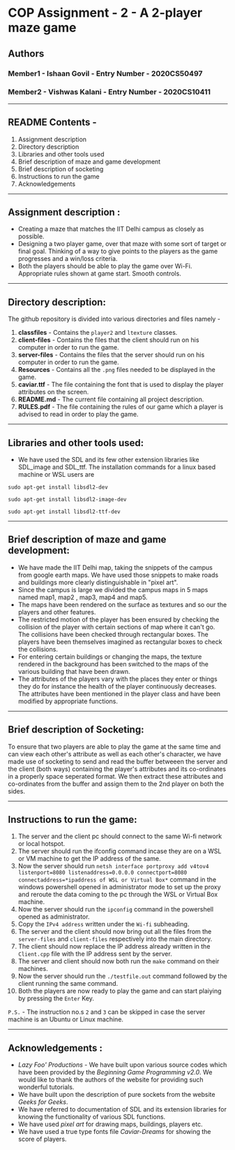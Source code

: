 # COP Assignment - 2 - A 2-player maze game

## Authors

### Member1 - Ishaan Govil - Entry Number - 2020CS50497
### Member2 - Vishwas Kalani -  Entry Number - 2020CS10411

---

## README Contents -

1. Assignment description
2. Directory description
3. Libraries and other tools used 
4. Brief description of maze and game development
5. Brief description of socketing
6. Instructions to run the game
7. Acknowledgements

---
## Assignment description :

- Creating a maze that matches the IIT Delhi campus as closely as possible.
- Designing a two player game, over that maze with some sort of target or final goal. Thinking of a way to give points to the players as the game progresses and a win/loss criteria. 
- Both the players should be able to play the game over Wi-Fi. Appropriate rules shown at game start. Smooth controls. 

---

## Directory description:

The github repository is divided into various directories and files namely - 

1. **classfiles** - Contains the `player2` and `ltexture` classes.	
2. **client-files** - Contains the files that the client should run on his computer in order to run the game.
3. **server-files** - Contains the files that the server should run on his computer in order to run the game.
4. **Resources** - Contains all the `.png` files needed to be displayed in the game.
5.  **caviar.ttf** - The file containing the font that is used to display the player attributes on the screen.
6. **README.md** - The current file containing all project description.
7. **RULES.pdf** - The file containing the rules of our game which a player is advised to read in order to play the game.

---

## Libraries and other tools used:


- We have used the SDL and its few other extension libraries like SDL_image and SDL_ttf. The installation commands for a linux based machine or WSL users are

`sudo apt-get install libsdl2-dev  `

`sudo apt-get install libsdl2-image-dev`

`sudo apt-get install libsdl2-ttf-dev`



---

## Brief description of maze and game development:


- We have made the IIT Delhi map, taking the snippets of the campus from google earth maps. We have used those snippets to make roads and buildings more clearly distinguishable in "pixel art".
- Since the campus is large we divided the campus maps in 5 maps named map1, map2 , map3, map4 and map5. 
- The maps have been rendered on the surface as textures and so our the players and other features. 
- The restricted motion of the player has been ensured by checking the collision of the player with certain sections of map where it can't go. The collisions have been checked through rectangular boxes. The players have been themselves imagined as rectangular boxes to check the collisions.
- For entering certain buildings or changing the maps, the texture rendered in the background has been switched to the maps of the various building that have been drawn.
- The attributes of the players vary with the places they enter or things they do for instance the health of the player continuously decreases. The attributes have been mentioned in the player class and have been modified by appropriate functions.
  

---

## Brief description of Socketing:

To ensure that two players are able to play the game at the same time and can view each other's attribute as well as each other's character, we have made use of socketing to send and read the buffer betweeen the server and the client (both ways) containing the player's attributes and its co-ordinates in a properly space seperated format. We then extract these attributes and co-ordinates from the buffer and assign them to the 2nd player on both the sides.

---
## Instructions to run the game:

1. The server and the client pc should connect to the same Wi-fi network or local hotspot.
2. The server should run the ifconfig command incase they are on a WSL or VM machine to get the IP address of the same.
3. Now the server should run `netsh interface portproxy add v4tov4 listenport=8080 listenaddress=0.0.0.0 connectport=8080 connectaddress=*ipaddress of WSL or Virtual Box*` command in the windows powershell opened in administrator mode to set up the proxy and reroute the data coming to the pc through the WSL or Virtual Box machine.
4. Now the server should run the `ipconfig` command in the  powershell opened as administrator.
5. Copy the `IPv4 address` written under the `Wi-fi` subheading.
6. The server and the client should now bring out all the files from the `server-files` and `client-files` respectively into the main directory.
7. The client should now replace the IP address already written in the `Client.cpp` file with the IP address sent by the server.
8. The server and client should now both run the `make` command on their machines.
9. Now the server should run the `./testfile.out` command followed by the client running the same command.
10. Both the players are now ready to play the game and can start plaiying by pressing the `Enter` Key.

`P.S.` - The instruction no.s `2` and `3` can be skipped in case the server machine is an Ubuntu or Linux machine.

---
## Acknowledgements :

- *Lazy Foo' Productions* - We have built upon various source codes which have been provided by the *Beginning Game Programming v2.0*. We would like to thank the authors of the website for providing such wonderful tutorials.
- We have built upon the description of pure sockets from the website *Geeks for Geeks*.
- We have referred to documentation of SDL and its extension libraries for knowing the functionality of various SDL functions.
- We have used *pixel art* for drawing maps, buildings, players etc.
- We have used a true type fonts file *Caviar-Dreams* for showing the score of players.